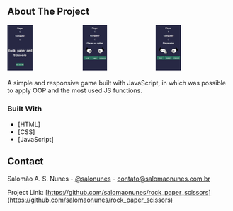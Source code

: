 <!-- ABOUT THE PROJECT -->

## About The Project

<div style="display:flex; justify-items: center;">
    <div style="margin:0 auto; max-width:1000px; display: flex;">
        <div>
            <img style="width:33.3%;" src="images/print1.jpg/"></i>
        </div>
        <div>
            <img style="width:33.3%;" src="images/print2.jpg/"></i>
        </div>
        <div>
            <img style="width:33.3%;" src="images/print3.jpg/"></i>
        </div>    
    </div>
</div>
</br>
A simple and responsive game built with JavaScript, in which was possible to apply OOP and the most used JS functions.

### Built With

- [HTML]
- [CSS]
- [JavaScript]

<!-- CONTACT -->

## Contact

Salomão A. S. Nunes - [@salonunes](https://www.linkedin.com/in/salonunes/) - contato@salomaonunes.com.br

Project Link: [https://github.com/salomaonunes/rock_paper_scissors](https://github.com/salomaonunes/rock_paper_scissors)
